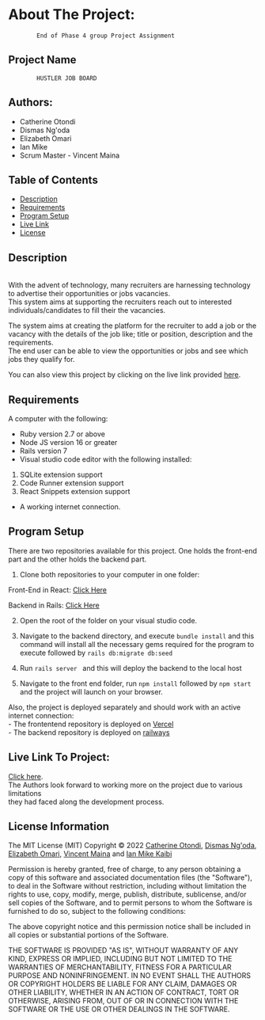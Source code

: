 # About The Project:

            End of Phase 4 group Project Assignment

## Project Name

            HUSTLER JOB BOARD

## Authors:

- Catherine Otondi
- Dismas Ng'oda
- Elizabeth Omari
- Ian Mike
- Scrum Master - Vincent Maina


## Table of Contents

- [Description](#description)
- [Requirements](#requirements)
- [Program Setup](#program-setup)
- [Live Link](#live-link-to-project)
- [License](#license-information)

## Description
\
With the advent of technology, many recruiters are harnessing technology to advertise their opportunities or jobs vacancies.\
This system aims at supporting the recruiters reach out to interested individuals/candidates to fill their the vacancies.

The system aims at creating the platform for the recruiter to add a job or the vacancy with the details of the job like; title or position, description and the requirements.\
The end user can be able to view the opportunities or jobs and see which jobs they qualify for. 


You can also view this project by clicking on the live link provided [here](#live-link-to-project).

## Requirements
A computer with the following:
- Ruby version 2.7 or above
- Node JS version 16 or greater
- Rails version 7
- Visual studio code editor with the following installed:
 1. SQLite extension support
 2. Code Runner extension support
 3. React Snippets extension support

* A working internet connection.

## Program Setup
There are two repositories available for this project. One holds the front-end part and the other holds the backend part.
1. Clone both repositories to your computer in one folder:

Front-End in React: [Click Here](https://github.com/MurituMaina/hustler_job_board)  

Backend in Rails: [Click Here](https://github.com/MurituMaina/hustler_job_board_back_end)

2. Open the root of the folder on your visual studio code.

3. Navigate to the backend directory, and execute ```bundle install```
and this command will install all the necessary gems required for the program to execute followed by ```rails db:migrate db:seed```

4. Run ```rails server ``` and this will deploy the backend to the local host

5. Navigate to the front end folder, run ```npm install``` followed by ```npm start``` and the project will launch on your browser.


Also, the project is deployed separately and should work with an active internet connection:\
    - The frontentend repository is deployed on [Vercel](https://vercel.com)\
    - The backend repository is deployed on [railways](https://railways.app/)


## Live Link To Project:  

[Click here]().\
The Authors look forward to working more on the project due to various limitations\
they had faced along the development process.

## License Information

The MIT License (MIT)
Copyright © 2022 [Catherine Otondi](https://github.com/catherineotondi), [Dismas Ng'oda](https://github.com/DismasNgoda), [Elizabeth Omari](https://github.com/Omari-Elizabeth), [Vincent Maina](https://github.com/MurituMaina) and [Ian Mike Kaibi](https://github.com/Bit-Bytes-Bits)

Permission is hereby granted, free of charge, to any person obtaining a copy
of this software and associated documentation files (the "Software"), to deal
in the Software without restriction, including without limitation the rights
to use, copy, modify, merge, publish, distribute, sublicense, and/or sell
copies of the Software, and to permit persons to whom the Software is
furnished to do so, subject to the following conditions:

The above copyright notice and this permission notice shall be included in all
copies or substantial portions of the Software.

THE SOFTWARE IS PROVIDED "AS IS", WITHOUT WARRANTY OF ANY KIND, EXPRESS OR
IMPLIED, INCLUDING BUT NOT LIMITED TO THE WARRANTIES OF MERCHANTABILITY,
FITNESS FOR A PARTICULAR PURPOSE AND NONINFRINGEMENT. IN NO EVENT SHALL THE
AUTHORS OR COPYRIGHT HOLDERS BE LIABLE FOR ANY CLAIM, DAMAGES OR OTHER
LIABILITY, WHETHER IN AN ACTION OF CONTRACT, TORT OR OTHERWISE, ARISING FROM,
OUT OF OR IN CONNECTION WITH THE SOFTWARE OR THE USE OR OTHER DEALINGS IN THE
SOFTWARE.
